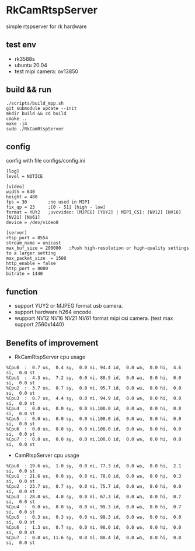 # RkCamRtspServer
simple rtspserver for rk hardware

## test env
- rk3588s
- ubuntu 20.04
- test mipi camera: ov13850

## build && run
```
./scripts/build_mpp.sh
git submodule update --init
mkdir build && cd build
cmake ..
make -j4
sudo ./RkCamRtspServer
```

## config
config with file configs/config.ini
```
[log]
level = NOTICE

[video]
width = 640
height = 480
fps = 30        ;no used in MIPI
fix_qp = 23     ;[0 - 51] [high - low]
format = YUY2   ;uvcvideo: [MJPEG] [YUY2] | MIPI_CSI: [NV12] [NV16] [NV21] [NV61]
device = /dev/video0

[server]
rtsp_port = 8554
stream_name = unicast
max_buf_size = 200000   ;Push high-resolution or high-quality settings to a larger setting
max_packet_size  = 1500
http_enable = false
http_port = 8000
bitrate = 1440
```

## function
- support YUY2 or MJPEG format usb camera.
- support hardware h264 encode.
- wupport NV12 NV16 NV21 NV61 format mipi csi camera. (test max support 2560x1440)

## Benefits of improvement
- RkCamRtspServer cpu usage
```
%Cpu0  :  0.7 us,  0.4 sy,  0.0 ni, 94.4 id,  0.0 wa,  0.0 hi,  4.6 si,  0.0 st
%Cpu1  :  4.3 us,  7.2 sy,  0.0 ni, 88.5 id,  0.0 wa,  0.0 hi,  0.0 si,  0.0 st
%Cpu2  :  3.7 us,  0.7 sy,  0.0 ni, 95.7 id,  0.0 wa,  0.0 hi,  0.0 si,  0.0 st
%Cpu3  :  0.7 us,  4.4 sy,  0.0 ni, 94.9 id,  0.0 wa,  0.0 hi,  0.0 si,  0.0 st
%Cpu4  :  0.0 us,  0.0 sy,  0.0 ni,100.0 id,  0.0 wa,  0.0 hi,  0.0 si,  0.0 st
%Cpu5  :  0.0 us,  0.0 sy,  0.0 ni,100.0 id,  0.0 wa,  0.0 hi,  0.0 si,  0.0 st
%Cpu6  :  0.0 us,  0.0 sy,  0.0 ni,100.0 id,  0.0 wa,  0.0 hi,  0.0 si,  0.0 st
%Cpu7  :  0.0 us,  0.0 sy,  0.0 ni,100.0 id,  0.0 wa,  0.0 hi,  0.0 si,  0.0 st
```


- CamRtspServer cpu usage
```
%Cpu0  : 19.6 us,  1.0 sy,  0.0 ni, 77.3 id,  0.0 wa,  0.0 hi,  2.1 si,  0.0 st
%Cpu1  : 21.6 us,  0.0 sy,  0.0 ni, 78.0 id,  0.0 wa,  0.0 hi,  0.3 si,  0.0 st
%Cpu2  : 23.7 us,  0.7 sy,  0.0 ni, 75.7 id,  0.0 wa,  0.0 hi,  0.0 si,  0.0 st
%Cpu3  : 28.0 us,  4.0 sy,  0.0 ni, 67.3 id,  0.0 wa,  0.0 hi,  0.7 si,  0.0 st
%Cpu4  :  0.0 us,  0.0 sy,  0.0 ni, 99.3 id,  0.0 wa,  0.0 hi,  0.7 si,  0.0 st
%Cpu5  :  0.3 us,  0.3 sy,  0.0 ni, 99.3 id,  0.0 wa,  0.0 hi,  0.0 si,  0.0 st
%Cpu6  :  1.3 us,  0.7 sy,  0.0 ni, 98.0 id,  0.0 wa,  0.0 hi,  0.0 si,  0.0 st
%Cpu7  :  0.0 us, 11.6 sy,  0.0 ni, 88.4 id,  0.0 wa,  0.0 hi,  0.0 si,  0.0 st
```
